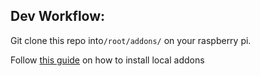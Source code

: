 ## Dev Workflow: 

Git clone this repo into`/root/addons/` on your raspberry pi.

Follow [this guide](https://developers.home-assistant.io/docs/add-ons/tutorial/) on how to install local addons
